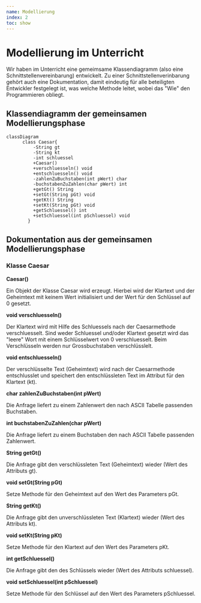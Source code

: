 ```yaml
---
name: Modellierung
index: 2
toc: show
---
```


# Modellierung im Unterricht
Wir haben im Unterricht eine gemeimsame Klassendiagramm (also eine Schnittstellenvereinbarung) entwickelt. Zu einer Schnittstellenverinbarung gehört auch eine Dokumentation, damit eindeutig für alle beteiligten Entwickler festgelegt ist, was welche Methode leitet, wobei das "Wie" den Programmieren obliegt.

## Klassendiagramm der gemeinsamen Modellierungsphase
```mermaid
classDiagram
      class Caesar{
          -String gt
          -String kt
          -int schluessel
          +Caesar()
          +verschluesseln() void
          +entschluesseln() void
          -zahlenZuBuchstaben(int pWert) char
          -buchstabenZuZahlen(char pWert) int
          +getGt() String
          +setGt(String pGt) void
          +getKt() String
          +setKt(String pGt) void         
          +getSchluessel() int
          +setSchluessel(int pSchluessel) void
        }
 ```

## Dokumentation aus der gemeinsamen Modellierungsphase
### Klasse Caesar

**Caesar()**

Ein Objekt der Klasse Caesar wird erzeugt. Hierbei wird der Klartext und der Geheimtext mit keinem Wert initialisiert und der Wert für den Schlüssel auf 0 gesetzt.

**void verschluesseln()**

Der Klartext wird mit Hilfe des Schluessels nach der Caesarmethode verschluesselt. Sind weder Schluessel und/oder Klartext gesetzt wird das "leere" Wort mit einem Schlüsselwert von 0 verschluesselt. Beim Verschlüsseln werden nur Grossbuchstaben verschlüsslelt.

**void entschluesseln()**

Der verschlüsselte Text (Geheimtext) wird nach der Caesarmethode entschlusslet und speichert den entschlüssleten Text im Attribut für den Klartext (kt).


**char zahlenZuBuchstaben(int pWert)**

Die Anfrage liefert zu einem Zahlenwert den nach ASCII Tabelle passenden Buchstaben.

**int buchstabenZuZahlen(char pWert)**

Die Anfrage liefert zu einem Buchstaben den nach ASCII Tabelle passenden Zahlenwert.

**String getGt()**

Die Anfrage gibt den verschlüssleten Text (Geheimtext) wieder (Wert des Attributs gt).

**void setGt(String pGt)**

Setze Methode für den Geheimtext auf den Wert des Parameters pGt.

**String getKt()**

Die Anfrage gibt den unverschlüssleten Text (Klartext) wieder (Wert des Attributs kt).

**void setKt(String pKt)**

Setze Methode für den Klartext auf den Wert des Parameters pKt.

**int getSchluessel()**

Die Anfrage gibt den des Schlüssels wieder (Wert des Attributs schluessel).

**void setSchluessel(int pSchluessel)**

Setze Methode für den Schlüssel auf den Wert des Parameters pSchluessel.
